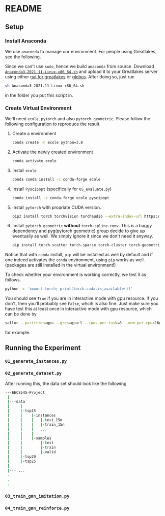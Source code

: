 # README

## Setup

### Install Anaconda

We use `anaconda` to manage our environment. For people using Greatlakes, see the following. 

Since we can't use `sudo`, hence we build `anaconda` from source. Download [`Anaconda3-2021.11-Linux-x86_64.sh`](https://repo.anaconda.com/archive/Anaconda3-2021.11-Linux-x86_64.sh) and upload it to your Greatlakes server using either [gui for greatlakes](https://greatlakes.arc-ts.umich.edu/pun/sys/dashboard) or [globus](https://www.globus.org/). After doing so, just run 

```bash
sh Anaconda3-2021.11-Linux-x86_64.sh
```

in the folder you put this script in.

### Create Virtual Environment

We'll need `ecole`, `pytorch` and also `pytorch_geometric`. Please follow the following configuration to reproduce the result. 

1. Create a environment

   ```bash
   conda create -n ecole python=3.8
   ```

2. Activate the newly created environment

   ```bash
   conda activate ecole
   ```

3. Install `ecole`

   ```bash
   conda conda install -c conda-forge ecole
   ```

4. Install `Pyscipopt` (specifically for `05_evaluate.py`)

   ```bash
   conda install -c conda-forge ecole pyscipopt
   ```

5. Install `pytorch` with propriate CUDA version.

   ```bash
   pip3 install torch torchvision torchaudio --extra-index-url https://download.pytorch.org/whl/cu113
   ```

6. Install `pytorch_geometric` **without** `torch-spline-conv`. This is a buggy dependency and pyg(pytorch geometric) group decide to give up eventually as well. We simply ignore it since we don't need it anyway. 

   ```bash
   pip install torch-scatter torch-sparse torch-cluster torch-geometric -f https://data.pyg.org/whl/torch-1.11.0+cu113.html
   ```

Notice that with `conda` install, `pip` will be installed as well by default and if one indeed activates the `conda` environment, using `pip` works as well. (packages are still installed in the virtual environment!)

To check whether your environment is working correctly, we test it as follows.

```bash
python -c 'import torch; print(torch.cuda.is_available())'
```

You should see `True` if you are in interactive mode with gpu resource. If you don't, then you'll probably see `False`, whcih is also fine. Just make sure you have test this at least once in interactive mode with gpu resource, which can be done by 

```bash
salloc --partition=gpu --gres=gpu:1 --cpus-per-task=8 --mem-per-cpu=16gb --account=<account> --time=1-00:00:00
```

for example.

## Running the Experiment

### `01_generate_instances.py`



### `02_generate_dataset.py`



After running this, the data set should look like the following

```bash
---EECS545-Project
 |
 |---data
 |     |
 |     |-tsp15
 |     |    |-instances
 |     |    |   |-test_15n
 |     |    |   |-train_15n
 |     |    |   ...
 |     |    |   
 |     |    |-samples
 |     |        |-test
 |     |        |-train
 |     |        |-valid
 |     |-tsp20
 |     |-tsp25
 |
 |--- ...
 .
 .
 .
```



### `03_train_gnn_imitation.py`

### `04_train_gnn_reinforce.py`